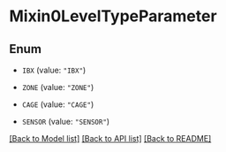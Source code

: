 # Mixin0LevelTypeParameter

## Enum


* `IBX` (value: `"IBX"`)

* `ZONE` (value: `"ZONE"`)

* `CAGE` (value: `"CAGE"`)

* `SENSOR` (value: `"SENSOR"`)


[[Back to Model list]](../README.md#documentation-for-models) [[Back to API list]](../README.md#documentation-for-api-endpoints) [[Back to README]](../README.md)


